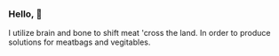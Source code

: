### Hello, 👋

  I utilize brain and bone to shift meat 'cross the land.
  In order to produce solutions for meatbags and vegitables.

